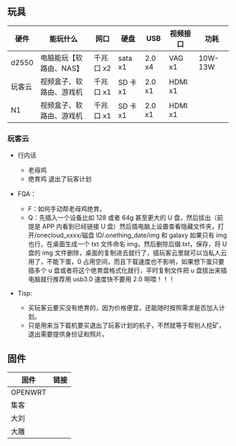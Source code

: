 ## 玩具

| 硬件   | 能玩什么                 | 网口      | 硬盘     | USB    | 视频接口 | 功耗    |
| ------ | ------------------------ | --------- | -------- | ------ | -------- | ------- |
| d2550  | 电脑能玩【软路由、NAS】  | 千兆口 x2 | sata x1  | 2.0 x4 | VAG x1   | 10W-13W |
| 玩客云 | 视频盒子、软路由、游戏机 | 千兆口 x1 | SD 卡 x1 | 2.0 x1 | HDMI x1  |
| N1     | 视频盒子、软路由、游戏机 | 千兆口 x1 | SD 卡 x1 | 2.0 x1 | HDMI x1  |

### 玩客云

- 行内话

  - 老母鸡
  - 绝育鸡 退出了玩客计划

- FQA：

  - F：如何手动帮老母鸡绝育。
  - Q：先插入一个设备比如 128 或者 64g 甚至更大的 U 盘，然后拔出（前提是 APP 内看到已经链接 U 盘）然后插电脑上设置查看隐藏文件夹，打开/onecloud_xxxx/磁盘 ID/.onething_date/img 和 galaxy 如果只有 img 也行，在桌面生成一个 txt 文件命名 img，然后删除后缀.txt，保存，将 U 盘的 img 文件删除，桌面的复制进去就行了，插玩客云里就可以当私人云用了，不能下蛋，0 占用空间，而且下载速度也不影响，如果想下蛋只要插多个 u 盘或者将这个绝育盘格式化就行，平时复制文件把 u 盘拔出来插电脑就行推荐用 usb3.0 速度快不要用 2.0 啊喂！！！

- Tisp:
  - 买玩客云要买没有绝育的，因为价格便宜，还能随时按照需求是否加入计划。
  - 只是用来当下载机要买退出了玩客计划的机子，不然就等于帮别人挖矿，退出需要提供身份证和照片。

## 固件

| 固件    | 链接 |
| ------- | ---- |
| OPENWRT |
| 集客    |
| 大刘    |      |
| 大雕    |      |
